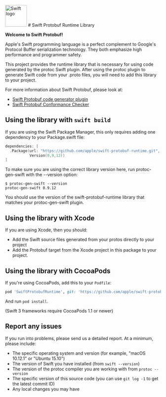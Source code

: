 <img src="https://swift.org/assets/images/swift.svg" alt="Swift logo" height="70" >
# Swift Protobuf Runtime Library

**Welcome to Swift Protobuf!**

Apple's Swift programming language is a perfect complement to Google's Protocol
Buffer serialization technology.  They both emphasize high performance
and programmer safety.

This project provides the runtime library that is necessary for using
code generated by the protoc Swift plugin.  After using the protoc
plugin to generate Swift code from your .proto files, you will need to
add this library to your project.

For more information about Swift Protobuf, please look at:
* [Swift Protobuf code generator plugin](https://github.com/apple/swift-protobuf-plugin)
* [Swift Protobuf Conformance Checker](https://github.com/apple/swift-protobuf-test-conformance)

## Using the library with `swift build`

If you are using the Swift Package Manager, this only requires adding one dependency to your Package.swift file:

```swift
dependencies: [
  .Package(url: "https://github.com/apple/swift-protobuf-runtime.git",
           Version(0,9,12))
]
```

To make sure you are using the correct library version here, run
protoc-gen-swift with the --version option:

```
$ protoc-gen-swift --version
protoc-gen-swift 0.9.12
```

You should use the version of the swift-protobuf-runtime library that
matches your protoc-gen-swift plugin.

## Using the library with Xcode

If you are using Xcode, then you should:
* Add the Swift source files generated from your protos directly to your project
* Add the Protobuf target from the Xcode project in this package to your project.

## Using the library with CocoaPods

If you're using CocoaPods, add this to your `Podfile`:

~~~ruby
pod 'SwiftProtobufRuntime', git: 'https://github.com/apple/swift-protobuf-runtime.git'
~~~

And run `pod install`.

(Swift 3 frameworks require CocoaPods 1.1 or newer)

## Report any issues

If you run into problems, please send us a detailed report.  At a minimum, please include:
* The specific operating system and version (for example, "macOS 10.12.1" or "Ubuntu 15.10")
* The version of Swift you have installed (from `swift --version`)
* The version of the protoc compiler you are working with from `protoc --version`
* The specific version of this source code (you can use `git log -1` to get the latest commit ID)
* Any local changes you may have
